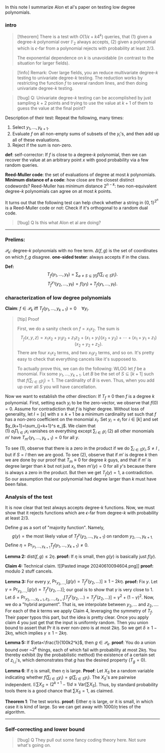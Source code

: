 In this note I summarize Alon et al's paper on testing low degree polynomials.

### intro

>[!theorem]
>There is a test with $O(1/\epsilon + k4^k)$ queries, that 
>(1) given a degree-$k$ polynomial over $\mathbb{F}_2$ always accepts, 
>(2) given a polynomial which is $\epsilon$-far from a polynomial rejects with probability at least $2/3$.
>
>The exponential dependence on $k$ is unavoidable (in contrast to the situation for larger fields).

>[!info] Remark:
Over large fields, you an reduce multivariate degree-$k$ testing to univariate degree-$k$ testing. 
The reduction works by restricting the function $f$ to several random lines, and then doing univariate degree-$k$ testing. 

> [!bug] Q: 
> Univariate degree-$k$ testing can be accomplished by just sampling $k+2$ points and trying to use the value at $k+1$ of them to guess the value at the final point?

Description of their test: 
Repeat the following, many times:
1. Select $y_1,\ldots, y_{k+1}$. 
2. Evaluate $f$ on all non-empty sums of subsets of the $y_i$'s, and then add up all of these evaluations. 
3. Reject if the sum is non-zero.

**def**: self-corrector: 
If $f$ is close to a degree-$k$ polynomial, then we can recover the value at an arbitrary point $x$ with good probability via a few random queries.


**Reed-Muller code**: the set of evaluations of degree at most $k$ polynomials.
**Minimum distance of a code**: how close are the closest distinct codewords?
Reed-Muller has minimum distance $2^{n-k}$: two non-equivalent degree-$k$ polynomials can agree on at most $k$ points. 

It turns out that the following test can help check whether a string in  $\{0,1\}^{2^n}$ is a Reed-Muller code or not: 
Check if it's orthogonal to a random dual code. 

>[!bug] Q
>Is this what Alon et al are doing?

---

### Prelims:
$\mathcal{P}_k$: degree-$k$ polynomials with no free term. 
$\Delta(f,g)$ is the set of coordinates on which $f,g$ disagree. 
**one-sided tester**: always accepts if in the class. 

**Def:** 
$$T_f(y_1,\ldots, y_\ell) = \sum_{\varnothing\neq S\subseteq [\ell]} f\left(\sum_{i\in S} y_i\right).$$
$$T_f^{y_1}(y_2,\ldots, y_\ell) = f(y_1)+T_f(y_1,\ldots, y_\ell).$$

### characterization of low degree polynomials

**Claim**: $f\in \mathcal{P}_k$ iff $T_f(y_1,\ldots, y_{k+1})=0 \quad \forall y_i$.

> [!tip] Proof
> 
> First, we do a sanity check on $f=x_1x_2$.
> The sum is 
> $$T_f(x,y,z) = x_1x_2 + y_1y_2 + z_1z_2 + (x_1+y_1)(x_2+y_2)+\cdots + (x_1+y_1+z_1)(x_2+y_2+z_2).$$
> There are four $x_1 x_2$ terms, and two $x_1 y_2$  terms, and so on. 
> It's pretty easy to check that everything cancels like it's supposed to. 
> 
> To actually prove this, we can do the following: 
> WLOG let $f$ be a monomial. Fix some $y_1,\ldots, y_{k+1}$. 
> Let $B$ be the set of $S\subseteq [k+1]$ such that $f(\sum_{i\in S}y_j)=1$. The cardinality of $B$ is even. Thus, when you add up over all $S$ you will have cancellation.
>
Now we want to establish the other direction: If $T_f\equiv 0$ then $f$ is a degree $k$ polynomial.
First, setting each $y_i$ to be the zero-vector, we observe that $f(0)=0$.
Assume for contradiction that $f$ is higher degree. 
Without loss of generality, let $I=[s]$ with $s\ge k+1$  be a minimum cardinality set such that $f$ has a non-zero coefficient on the monomial $x_I$. 
Set $y_i = e_i$ for $i\in [k]$ and set $y_{k+1}=\sum_{j=k+1}^s  e_j$.
We claim that  
(1) $a_I \prod_{i\in I}x_i$ vanishes on everything except $\sum_{i\in I} y_i$ 
(2) all other monomials $m'$ have $T_{m'}(y_1,\ldots, y_{k+1})=0$ for all $y$.
> 
To see (1), observe that there is a zero in the product if we do $\sum_{i\in S}y_i, S\neq I$ , but if $S=I$ then we are good. 
To see (2), observe that if $m'$ is degree $k$ then we are done by our proof that $T_m\equiv 0$ for degree $k$ guys, and that if $m'$ is degree larger than $k$ but not just $x_I$, then $m'(y)=0$ for all $y$'s because there is always a zero in the product. But then we get $T_f(y)=1$, a contradiction. So our assumption that our polynomial had degree larger than $k$ must have been false. 

### Analysis of the test

It is now clear that test always accepts degree-$k$ functions.
Now, we must show that it rejects functions which are $\epsilon$-far from degree-$k$ with probability at least $2/3$. 

Define $g$ as a sort of "majority function".
Namely,
$$g(y) = \text{the most likely value of }T_f^y(y_2,\ldots, y_{k+1}) \text{ on random }y_2,\ldots, y_{k+1.}$$
Define $\eta = \Pr_{y_1,\ldots, y_{k+1}} T_f(y_1,\ldots, y_{k+1}) \neq 0$.

**Lemma 2:**
$\mathsf{dist}(f,g)\le 2\eta.$
**proof:** 
If $\eta$ is small, then $g(y)$ is basically just $f(y)$.

**Claim 4:**
Technical claim.
![[Pasted image 20240610094604.png]]
**proof:** modulo 2 stuff cancels.

**Lemma 3:**
For every $y$, 
$\Pr_{y_2,\ldots, } [g(y)=T_f^y(y_2, \ldots)]\ge 1-2k\eta.$
**proof:** 
Fix $y$. Let $\gamma = \Pr_{y_2,\ldots, } [g(y)=T_f^y(y_2, \ldots)]$; our goal is to show that $\gamma$ is very close to $1$. 
Let $\delta = \Pr_{y_2,\ldots,y_{k+1},z_2,\ldots, z_{k+1}}[T_f^y(y_2,\ldots)=T_f^y(z_2,\ldots)] = \gamma^2+(1-\gamma)^2.$
Now, we do a "hybrid argument". That is, we interpolate between $y_2,\ldots$ and $z_2,\ldots$. 
For each of the $k$ terms we apply Claim 4, leveraging the symmetry of $T_f$.
Their paper typos this part, but the idea is pretty clear. Once you apply claim 4 you just get that the input is uniformly random. Then you union bound to assert that Pr it is ever non-zero is at most $2k\eta$. So we get $\delta \ge 1-2k\eta$, which implies $\gamma \ge 1-2k\eta$. 

**Lemma 5:**
If $\eta<\frac{1}{100k2^k}$, then $g\in \mathcal{P}_k$.
**proof**: 
You do a union bound over ~$2^k$ things, each of which fail with probability at most $2k\eta$. 
You thereby exhibit (by the probabilistic method) the existence of a certain set of $z_{i,j}$'s, which demonstrates that $g$ has the desired property ($T_g=0$). 

**Lemma 6**: 
If $\eta$ is small, then $\eta$ is large. 
**Proof**:
Let $X_S$ be a random variable indicating whether $f(\sum_{i\in S} y_i) = g(\sum_{i\in S} y_i)$. 
The $X_S$'s are pairwise independent. 
$\mathbb{E}\sum X_S = (2^{k+1}-1) d \ge \mathsf{Var}[\sum X_S]$.
Thus, by standard probability tools there is a good chance that $\sum X_S = 1$, as claimed. 

**Theorem 1**: 
The test works. 
**proof:** Either $\eta$ is large, or it is small, in which case it is kind of large. 
So we can get away with $1000/\eta$ tries of the algorithm.


---
### Self-correcting and lower bound

> [!bug] Q
> They pull out some fancy coding theory here. Not sure what's going on. 
